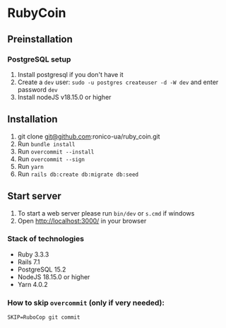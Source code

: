 # RubyCoin

Preinstallation
--------------
### PostgreSQL setup

1. Install postgresql if you don't have it
2. Create a `dev` user: `sudo -u postgres createuser -d -W dev` and enter password `dev`
3. Install nodeJS v18.15.0 or higher

Installation
--------------
1. git clone git@github.com:ronico-ua/ruby_coin.git
2. Run `bundle install`
3. Run `overcommit --install`
4. Run `overcommit --sign`
5. Run `yarn`
6. Run `rails db:create db:migrate db:seed`

Start server
--------------
1. To start a web server please run `bin/dev` or `s.cmd` if windows
2. Open [http://localhost:3000/](http://localhost:3000/) in your browser

### Stack of technologies
* Ruby       3.3.3
* Rails      7.1
* PostgreSQL 15.2
* NodeJS    18.15.0 or higher
* Yarn       4.0.2


### How to skip `overcommit` (only if very needed):
`SKIP=RuboCop git commit`
